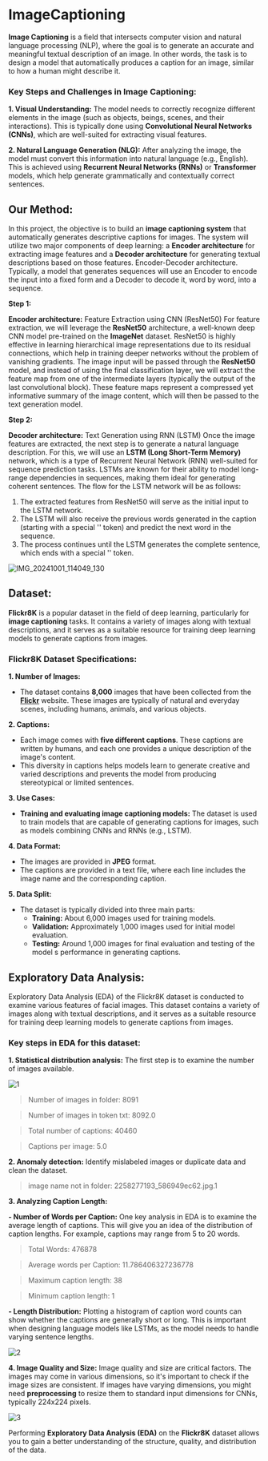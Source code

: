# ImageCaptioning
**Image Captioning** is a field that intersects computer vision and natural language processing (NLP), where the goal is to generate an accurate and meaningful textual description of an image. In other words, the task is to design a model that automatically produces a caption for an image, similar to how a human might describe it.

### **Key Steps and Challenges in Image Captioning:**

**1. Visual Understanding:**
   The model needs to correctly recognize different elements in the image (such as objects, beings, scenes, and their interactions). This is typically done using **Convolutional Neural Networks (CNNs)**, which are well-suited for extracting visual features.
   
**2. Natural Language Generation (NLG):**
   After analyzing the image, the model must convert this information into natural language (e.g., English). This is achieved using **Recurrent Neural Networks (RNNs)** or **Transformer** models, which help generate grammatically and contextually correct sentences.

## **Our Method:**
In this project, the objective is to build an **image captioning system** that automatically generates descriptive captions for images. The system will utilize two major components of deep learning: a **Encoder architecture** for extracting image features and a **Decoder architecture** for generating textual descriptions based on those features.
Encoder-Decoder architecture. Typically, a model that generates sequences will use an Encoder to encode the input into a fixed form and a Decoder to decode it, word by word, into a sequence.

**Step 1:**

**Encoder architecture:** Feature Extraction using CNN (ResNet50)
For feature extraction, we will leverage the **ResNet50** architecture, a well-known deep CNN model pre-trained on the **ImageNet** dataset. ResNet50 is highly effective in learning hierarchical image representations due to its residual connections, which help in training deeper networks without the problem of vanishing gradients.
The image input will be passed through the **ResNet50** model, and instead of using the final classification layer, we will extract the feature map from one of the intermediate layers (typically the output of the last convolutional block). These feature maps represent a compressed yet informative summary of the image content, which will then be passed to the text generation model.

**Step 2:**

**Decoder architecture:** Text Generation using RNN (LSTM)
Once the image features are extracted, the next step is to generate a natural language description. For this, we will use an **LSTM (Long Short-Term Memory)** network, which is a type of Recurrent Neural Network (RNN) well-suited for sequence prediction tasks. LSTMs are known for their ability to model long-range dependencies in sequences, making them ideal for generating coherent sentences.
The flow for the LSTM network will be as follows:
1. The extracted features from ResNet50 will serve as the initial input to the LSTM network.
2. The LSTM will also receive the previous words generated in the caption (starting with a special '<start>' token) and predict the next word in the sequence.
3. The process continues until the LSTM generates the complete sentence, which ends with a special '<end>' token.


![IMG_20241001_114049_130](https://github.com/user-attachments/assets/3a8564c2-a06d-4331-b961-aa6eecd72e49)


## **Dataset:**
**Flickr8K** is a popular dataset in the field of deep learning, particularly for **image captioning** tasks. It contains a variety of images along with textual descriptions, and it serves as a suitable resource for training deep learning models to generate captions from images.

### **Flickr8K Dataset Specifications:**

**1. Number of Images:**
   - The dataset contains **8,000** images that have been collected from the [**Flickr**](https://hockenmaier.cs.illinois.edu/8k-pictures.html) website. These images are typically of natural and everyday scenes, including humans, animals, and various objects.

**2. Captions:**
   - Each image comes with **five different captions**. These captions are written by humans, and each one provides a unique description of the image's content.
   - This diversity in captions helps models learn to generate creative and varied descriptions and prevents the model from producing stereotypical or limited sentences.

**3. Use Cases:**
   - **Training and evaluating image captioning models:** The dataset is used to train models that are capable of generating captions for images, such as models combining CNNs and RNNs (e.g., LSTM).

**4. Data Format:**
   - The images are provided in **JPEG** format.
   - The captions are provided in a text file, where each line includes the image name and the corresponding caption.

**5. Data Split:**
   - The dataset is typically divided into three main parts:
     - **Training:** About 6,000 images used for training models.
     - **Validation:** Approximately 1,000 images used for initial model evaluation.
     - **Testing:** Around 1,000 images for final evaluation and testing of the model s performance in generating captions.


## **Exploratory Data Analysis:**

Exploratory Data Analysis (EDA) of the Flickr8K dataset is conducted to examine various features of facial images. This dataset contains a variety of images along with textual descriptions, and it serves as a suitable resource for training deep learning models to generate captions from images.

### **Key steps in EDA for this dataset:**


**1. Statistical distribution analysis:** The first step is to examine the number of images available.


![1](https://github.com/user-attachments/assets/a9147f65-76ee-4c40-93fc-d980f5fa6e78)



> Number of images in folder: 8091

> Number of images in token txt: 8092.0

> Total number of captions: 40460

> Captions per image: 5.0




**2. Anomaly detection:** Identify mislabeled images or duplicate data and clean the dataset.

> image name not in folder: 2258277193_586949ec62.jpg.1



**3. Analyzing Caption Length:** 

   **- Number of Words per Caption:** One key analysis in EDA is to examine the average length of captions. This will give you an idea of the distribution of caption lengths. For example, captions may range from 5 to 20 words.
   

> Total Words: 476878

> Average words per Caption: 11.786406327236778

> Maximum caption length: 38

> Minimum caption length: 1


   **- Length Distribution:** Plotting a histogram of caption word counts can show whether the captions are generally short or long. This is important when designing language models like LSTMs, as the model needs to handle varying sentence lengths.


![2](https://github.com/user-attachments/assets/74342624-2958-4268-ab98-66a2bdbc29a9)


**4. Image Quality and Size:** Image quality and size are critical factors. The images may come in various dimensions, so it's important to check if the image sizes are consistent.  If images have varying dimensions, you might need **preprocessing** to resize them to standard input dimensions for CNNs, typically 224x224 pixels.


![3](https://github.com/user-attachments/assets/e7ca6410-ec61-4b85-9f8a-3ea9e2bc1d45)


Performing **Exploratory Data Analysis (EDA)** on the **Flickr8K** dataset allows you to gain a better understanding of the structure, quality, and distribution of the data.
